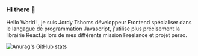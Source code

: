 ### Hi there 👋

Hello World! , je suis Jordy Tshoms développeur Frontend spécialiser dans le langague de programmation Javascript, j'utilise plus précisement la librairie React.js lors de mes différents mission Freelance et projet perso.

![Anurag's GitHub stats](https://github-readme-stats.vercel.app/api?username=Tshoms=contribs,prs)
